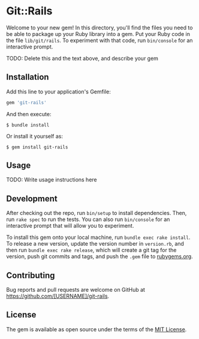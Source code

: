 # Git::Rails

Welcome to your new gem! In this directory, you'll find the files you need to be able to package up your Ruby library into a gem. Put your Ruby code in the file `lib/git/rails`. To experiment with that code, run `bin/console` for an interactive prompt.

TODO: Delete this and the text above, and describe your gem

## Installation

Add this line to your application's Gemfile:

```ruby
gem 'git-rails'
```

And then execute:

    $ bundle install

Or install it yourself as:

    $ gem install git-rails

## Usage

TODO: Write usage instructions here

## Development

After checking out the repo, run `bin/setup` to install dependencies. Then, run `rake spec` to run the tests. You can also run `bin/console` for an interactive prompt that will allow you to experiment.

To install this gem onto your local machine, run `bundle exec rake install`. To release a new version, update the version number in `version.rb`, and then run `bundle exec rake release`, which will create a git tag for the version, push git commits and tags, and push the `.gem` file to [rubygems.org](https://rubygems.org).

## Contributing

Bug reports and pull requests are welcome on GitHub at https://github.com/[USERNAME]/git-rails.


## License

The gem is available as open source under the terms of the [MIT License](https://opensource.org/licenses/MIT).
